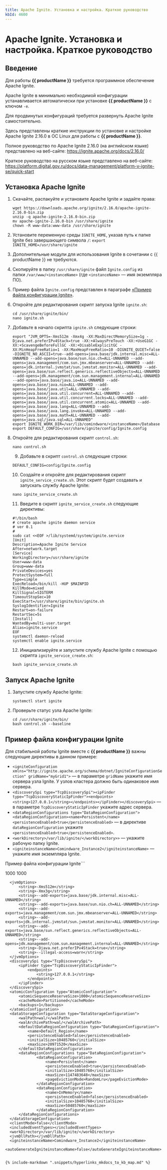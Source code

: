 ```yaml
---
title: Apache Ignite. Установка и настройка. Краткое руководство
kbId: 4600
---
```


# Apache Ignite. Установка и настройка. Краткое руководство

## Введение

Для работы **{{ productName }}** требуется программное обеспечение Apache Ignite.

Apache Ignite в минимально необходимой конфигурации устанавливается автоматически при установке **{{ productName }}** с ключом `-e`.

Для продвинутых конфигураций требуется развернуть Apache Ignite самостоятельно.

Здесь представлены краткие инструкции по установке и настройке Apache Ignite 2.16.0 в ОС Linux для работы с **{{ productName }}**.

Полное руководство по Apache Ignite 2.16.0 (на английском языке) представлено на веб-сайте: <https://ignite.apache.org/docs/2.16.0/>

Краткое руководство на русском языке представлено на веб-сайте: <https://platform.digital.gov.ru/docs/data-management/platform-v-ignite-se/quick-start>

## Установка Apache Ignite

1. Скачайте, распакуйте и установите Apache Ignite и задайте права:

   ```
   wget https://downloads.apache.org/ignite/2.16.0/apache-ignite-2.16.0-bin.zip
   unzip -q apache-ignite-2.16.0-bin.zip
   mv apache-ignite-2.16.0-bin /usr/share/ignite
   chown -R www-data:www-data /usr/share/ignite

   ```
2. Установите переменную среды `IGNITE_HOME`, указав путь к папке Ignite без завершающего символа `/`: `export IGNITE_HOME=/usr/share/ignite`
3. Дополнительные модули для использования Ignite в сочетании с {{ productName }} не требуются.
4. Скопируйте в папку `/usr/share/ignite` файл `Ignite.config` из папки `/var/www/<instanceName>` (где `<instanceName>` — имя экземпляра ПО).
5. Пример файла `Ignite.config` представлен в параграфе [«Пример файла конфигурации Ignite»](#пример-файла-конфигурации-ignite).
6. Откройте для редактирования скрипт запуска Ignite `ignite.sh`:

   ```
   cd /usr/share/ignite/bin/
   nano ignite.sh

   ```
7. Добавьте в начало скрипта `ignite.sh` следующие строки:

   ```
   export "JVM_OPTS=-Xms512m -Xmx4g -XX:MaxDirectMemorySize=1g -Djava.net.preferIPv4Stack=true -XX:+AlwaysPreTouch -XX:+UseG1GC -XX:+ScavengeBeforeFullGC -XX:+DisableExplicitGC -XX:MinHeapFreeRatio=1 -XX:MaxHeapFreeRatio=10 -DIGNITE_QUIET=false -DIGNITE_NO_ASCII=true--add-opens=java.base/jdk.internal.misc=ALL-UNNAMED --add-opens=java.base/sun.nio.ch=ALL-UNNAMED --add-opens=java.management/com.sun.jmx.mbeanserver=ALL-UNNAMED --add-opens=jdk.internal.jvmstat/sun.jvmstat.monitor=ALL-UNNAMED --add-opens=java.base/sun.reflect.generics.reflectiveObjects=ALL-UNNAMED --add-opens=jdk.management/com.sun.management.internal=ALL-UNNAMED --add-opens=java.base/java.io=ALL-UNNAMED --add-opens=java.base/java.nio=ALL-UNNAMED --add-opens=java.base/java.util=ALL-UNNAMED --add-opens=java.base/java.util.concurrent=ALL-UNNAMED --add-opens=java.base/java.util.concurrent.locks=ALL-UNNAMED --add-opens=java.base/java.util.concurrent.atomic=ALL-UNNAMED --add-opens=java.base/java.lang=ALL-UNNAMED --add-opens=java.base/java.lang.invoke=ALL-UNNAMED --add-opens=java.base/java.math=ALL-UNNAMED --add-opens=java.sql/java.sql=ALL-UNNAMED"
   export IGNITE_WORK_DIR=/var/lib/comindware/<instanceName>/Database
   export DEFAULT_CONFIG=/usr/share/ignite/config/Ignite.config

   ```
8. Откройте для редактирования скрипт `control.sh`:

   ```
   nano control.sh

   ```

   9. Добавьте в скрипт `control.sh` следующие строки:

   ```
   DEFAULT_CONFIG=config/Ignite.config

   ```

   10. Создайте и откройте для редактирования скрипт `ignite_service_create.sh`. Этот скрипт будет создавать и запускать службу Apache Ignite:

   ```
   nano ignite_service_create.sh

   ```

   11. Введите в скрипт `ignite_service_create.sh` следующие директивы:

   ```
   #!/bin/bash
   # create apache ignite daemon service
   # ver 0.1
   #
   sudo cat <<EOF >/lib/systemd/system/ignite.service
   [Unit]
   Description=Apache Ignite Service
   After=network.target
   [Service]
   WorkingDirectory=/usr/share/ignite
   User=www-data
   Group=www-data
   PrivateDevices=yes
   ProtectSystem=full
   Type=simple
   ExecReload=/bin/kill -HUP $MAINPID
   KillMode=mixed
   KillSignal=SIGTERM
   TimeoutStopSec=10
   ExecStart=/usr/share/ignite/bin/ignite.sh
   SyslogIdentifier=Ignite
   Restart=on-failure
   RestartSec=5s
   [Install]
   WantedBy=multi-user.target
   Alias=ignite.service
   EOF
   systemctl daemon-reload
   systemctl enable ignite.service

   ```

   12. Инициализируйте и запустите службу Apache Ignite с помощью скрипта `ignite_service_create.sh`:

   ```
   bash ignite_service_create.sh

   ```

## Запуск Apache Ignite

1. Запустите службу Apache Ignite:

   ```
   systemctl start ignite

   ```
2. Проверьте статус узла Apache Ignite:

   ```
   cd /usr/share/ignite/bin/
   bash control.sh --baseline

   ```

## Пример файла конфигурации Ignite

Для стабильной работы Ignite вместе с **{{ productName }}** важны следующие директивы в данном примере:

- `<igniteConfiguration xmlns="http://ignite.apache.org/schema/dotnet/IgniteConfigurationSection" gridName="myGrid1">` — в параметре `gridName` укажите имя сервера узла Ignite. У узлов кластера должно быть одинаковое имя сервера.
- `<discoverySpi type="TcpDiscoverySpi"><ipFinder type="TcpDiscoveryStaticIpFinder"><endpoints> <string>127.0.0.1</string></endpoints></ipFinder></discoverySpi>` — в параметре `TcpDiscoveryStaticIpFinder` укажите адрес сервера.
- `<dataRegionConfigurations type="DataRegionConfiguration"> <dataRegionConfiguration><name>Persistent</name><persistenceEnabled>true</persistenceEnabled>` — в директиве `dataRegionConfiguration` укажите `<persistenceEnabled>true</persistenceEnabled>`.
- `<workDirectory>/var/lib/ignite/</workDirectory>>` — укажите рабочую папку Ignite.
- `<igniteinstanceName>Comindware_Instance2</igniteinstanceName>` — укажите имя экземпляра Ignite.

Пример файла конфигурации Ignite```
<?xml version="1.0" encoding="utf-8"?>
<configuration>
  <configSections>
      <section name="igniteConfiguration" type="Apache.Ignite.Core.IgniteConfigurationSection, Apache.Ignite.Core" />
  </configSections>
  <runtime>
      <gcServer enabled="true"/>
  </runtime>
  <igniteConfiguration xmlns="http://ignite.apache.org/schema/dotnet/IgniteConfigurationSection" gridName="myGrid1">
      <localhost></localhost>
      <networkTimeout>1000</networkTimeout>
      <networkSendRetryDelay>1000</networkSendRetryDelay>

      <jvmOptions>
          <string>-Xms512m</string>
          <string>-Xmx3g</string>
          <string>--add-exports=java.base/jdk.internal.misc=ALL-UNNAMED</string>
          <string>--add-exports=java.base/sun.nio.ch=ALL-UNNAMED</string>
          <string>--add-exports=java.management/com.sun.jmx.mbeanserver=ALL-UNNAMED</string>
          <string>--add-exports=jdk.internal.jvmstat/sun.jvmstat.monitor=ALL-UNNAMED</string>
          <string>--add-exports=java.base/sun.reflect.generics.reflectiveObjects=ALL-UNNAMED</string>
          <string>--add-opens=jdk.management/com.sun.management.internal=ALL-UNNAMED</string>
          <string>-Djava.net.preferIPv4Stack=true</string>
          <string>--illegal-access=warn</string>
      </jvmOptions>
      <discoverySpi type="TcpDiscoverySpi">
          <ipFinder type="TcpDiscoveryStaticIpFinder">
              <endpoints>
                  <string>127.0.0.1</string>
              </endpoints>
          </ipFinder>
      </discoverySpi>
      <atomicConfiguration type="AtomicConfiguration">
          <atomicSequenceReserveSize>1000</atomicSequenceReserveSize>
          <cacheMode>Partitioned</cacheMode>
          <backups>1</backups>
      </atomicConfiguration>
      <dataStorageConfiguration type="DataStorageConfiguration">
          <walPath>wal/</walPath>
          <walArchivePath>wal/</walArchivePath>
          <defaultDataRegionConfiguration type="DataRegionConfiguration">
              <name>Default_Region</name>
              <persistenceEnabled>false</persistenceEnabled>
              <initialSize>10485760</initialSize>
              <maxSize>20971520</maxSize>
          </defaultDataRegionConfiguration>
          <dataRegionConfigurations type="DataRegionConfiguration">
                  <dataRegionConfiguration>
                      <name>Persistent</name>
                      <persistenceEnabled>true</persistenceEnabled>
                      <initialSize>10485760</initialSize>
                      <maxSize>1147483648</maxSize>
                      <pageEvictionMode>RandomLru</pageEvictionMode>
                  </dataRegionConfiguration>
                  <dataRegionConfiguration>
                      <name>InMemory</name>
                      <persistenceEnabled>false</persistenceEnabled>
                      <initialSize>10485760</initialSize>
                      <maxSize>50485760</maxSize>
                  </dataRegionConfiguration>
          </dataRegionConfigurations>
      </dataStorageConfiguration>
      <clientMode>false</clientMode>
      <includedEventTypes></includedEventTypes>
      <workDirectory>/var/lib/ignite/</workDirectory>
      <jvmDllPath></jvmDllPath>
      <igniteinstanceName>Comindware_Instance2</igniteinstanceName>
      <autoGenerateIgniteinstanceName>false</autoGenerateIgniteinstanceName>
</igniteConfiguration>
</configuration>

```

{% include-markdown ".snippets/hyperlinks_mkdocs_to_kb_map.md" %}
